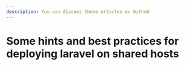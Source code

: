 ```yaml
---
description: You can discuss these articles on Github
---
```


# Some hints and best practices for deploying laravel on shared hosts

